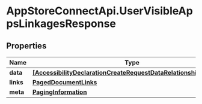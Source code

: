 # AppStoreConnectApi.UserVisibleAppsLinkagesResponse

## Properties

Name | Type | Description | Notes
------------ | ------------- | ------------- | -------------
**data** | [**[AccessibilityDeclarationCreateRequestDataRelationshipsAppData]**](AccessibilityDeclarationCreateRequestDataRelationshipsAppData.md) |  | 
**links** | [**PagedDocumentLinks**](PagedDocumentLinks.md) |  | 
**meta** | [**PagingInformation**](PagingInformation.md) |  | [optional] 


